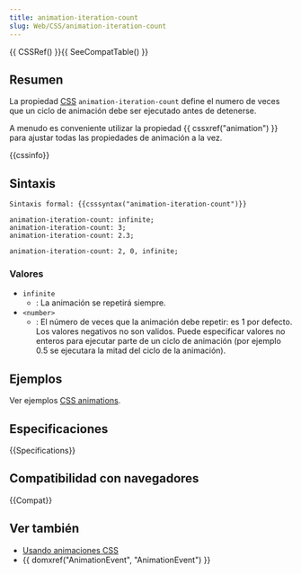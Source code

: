 ```yaml
---
title: animation-iteration-count
slug: Web/CSS/animation-iteration-count
---
```


{{ CSSRef() }}{{ SeeCompatTable() }}

## Resumen

La propiedad [CSS](/en/CSS) `animation-iteration-count` define el numero de veces que un ciclo de animación debe ser ejecutado antes de detenerse.

A menudo es conveniente utilizar la propiedad {{ cssxref("animation") }} para ajustar todas las propiedades de animación a la vez.

{{cssinfo}}

## Sintaxis

```
Sintaxis formal: {{csssyntax("animation-iteration-count")}}

animation-iteration-count: infinite;
animation-iteration-count: 3;
animation-iteration-count: 2.3;

animation-iteration-count: 2, 0, infinite;
```

### Valores

- `infinite`
  - : La animación se repetirá siempre.
- `<number>`
  - : El número de veces que la animación debe repetir: es 1 por defecto. Los valores negativos no son validos. Puede especificar valores no enteros para ejecutar parte de un ciclo de animación (por ejemplo 0.5 se ejecutara la mitad del ciclo de la animación).

## Ejemplos

Ver ejemplos [CSS animations](/es/docs/CSS/Using_CSS_animations).

## Especificaciones

{{Specifications}}

## Compatibilidad con navegadores

{{Compat}}

## Ver también

- [Usando animaciones CSS](/es/docs/CSS/Tutorials/Using_CSS_animations)
- {{ domxref("AnimationEvent", "AnimationEvent") }}
